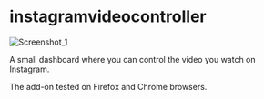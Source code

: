 # instagramvideocontroller
![Screenshot_1](https://github.com/user-attachments/assets/92019c39-d2e8-4f4d-b6e4-84b8ca3c0ee7)

A small dashboard where you can control the video you watch on Instagram.

The add-on tested on Firefox and Chrome browsers.

